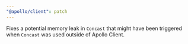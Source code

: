 ```yaml
---
"@apollo/client": patch
---
```


Fixes a potential memory leak in `Concast` that might have been triggered when `Concast` was used outside of Apollo Client.

